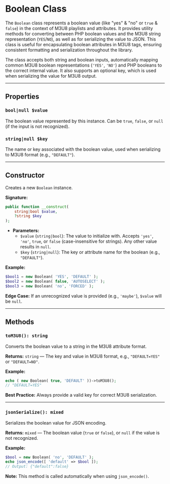 # Boolean Class
The `Boolean` class represents a boolean value (like "yes" & "no" or `true` & `false`) in the context of M3U8 playlists and attributes. It provides utility methods for converting between PHP boolean values and the M3U8 string representation (`YES`/`NO`), as well as for serializing the value to JSON. This class is useful for encapsulating boolean attributes in M3U8 tags, ensuring consistent formatting and serialization throughout the library.

The class accepts both string and boolean inputs, automatically mapping common M3U8 boolean representations (`'YES'`, `'NO'`) and PHP booleans to the correct internal value. It also supports an optional key, which is used when serializing the value for M3U8 output.

---

## Properties
### `bool|null $value`
The boolean value represented by this instance. Can be `true`, `false`, or `null` (if the input is not recognized).

### `string|null $key`
The name or key associated with the boolean value, used when serializing to M3U8 format (e.g., `"DEFAULT"`).

---

## Constructor
Creates a new `Boolean` instance.

**Signature:**
```php
public function __construct(
	string|bool $value,
	?string $key
);
```

- **Parameters:**
  - `$value` (`string|bool`): The value to initialize with. Accepts `'yes'`, `'no'`, `true`, or `false` (case-insensitive for strings). Any other value results in `null`.
  - `$key` (`string|null`): The key or attribute name for the boolean (e.g., `"DEFAULT"`).

**Example:**
```php
$bool1 = new Boolean( 'YES', 'DEFAULT' );
$bool2 = new Boolean( false, 'AUTOSELECT' );
$bool3 = new Boolean( 'no', 'FORCED' );
```

**Edge Case:**
If an unrecognized value is provided (e.g., `'maybe'`), `$value` will be `null`.

---

## Methods
### `toM3U8(): string`
Converts the boolean value to a string in the M3U8 attribute format.

**Returns:**
`string` — The key and value in M3U8 format, e.g., `"DEFAULT=YES"` or `"DEFAULT=NO"`.

**Example:**
```php
echo ( new Boolean( true, 'DEFAULT' ))->toM3U8();
// "DEFAULT=YES"
```

**Best Practice:**
Always provide a valid key for correct M3U8 serialization.

---

### `jsonSerialize(): mixed`
Serializes the boolean value for JSON encoding.

**Returns:**
`mixed` — The boolean value (`true` or `false`), or `null` if the value is not recognized.

**Example:**
```php
$bool = new Boolean( 'no', 'DEFAULT' );
echo json_encode([ 'default' => $bool ]);
// Output: {"default":false}
```

**Note:**
This method is called automatically when using `json_encode()`.